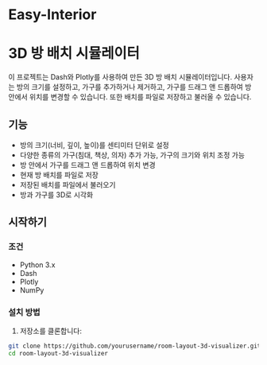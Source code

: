 # Easy-Interior
# 3D 방 배치 시뮬레이터

이 프로젝트는 Dash와 Plotly를 사용하여 만든 3D 방 배치 시뮬레이터입니다. 사용자는 방의 크기를 설정하고, 가구를 추가하거나 제거하고, 가구를 드래그 앤 드롭하여 방 안에서 위치를 변경할 수 있습니다. 또한 배치를 파일로 저장하고 불러올 수 있습니다.

## 기능

- 방의 크기(너비, 깊이, 높이)를 센티미터 단위로 설정
- 다양한 종류의 가구(침대, 책상, 의자) 추가 가능, 가구의 크기와 위치 조정 가능
- 방 안에서 가구를 드래그 앤 드롭하여 위치 변경
- 현재 방 배치를 파일로 저장
- 저장된 배치를 파일에서 불러오기
- 방과 가구를 3D로 시각화

## 시작하기

### 조건

- Python 3.x
- Dash
- Plotly
- NumPy

### 설치 방법

1. 저장소를 클론합니다:

```sh
git clone https://github.com/yourusername/room-layout-3d-visualizer.git
cd room-layout-3d-visualizer
